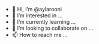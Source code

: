 - 👋 Hi, I’m @aylarooni
- 👀 I’m interested in ...
- 🌱 I’m currently learning ...
- 💞️ I’m looking to collaborate on ...
- 📫 How to reach me ...

<!---
aylarooni/aylarooni is a ✨ special ✨ repository because its `README.md` (this file) appears on your GitHub profile.
You can click the Preview link to take a look at your changes.
--->
